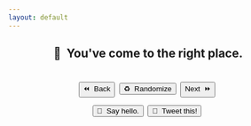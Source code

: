```yaml
---
layout: default
---
```

<meta name="twitter:card" content="summary" />
<meta name="twitter:site" content="{{ page.title }}" />
<meta name="twitter:title" content="{{ page.title }}" />
<meta name="twitter:image" content="{{ page.title_image }}" />

<script src="https://ajax.googleapis.com/ajax/libs/jquery/3.5.1/jquery.min.js"></script>
<script src="js/random_quote.js"></script>

<center>
<h2>🧠&nbsp;&nbsp;You've come to the right place.</h2>
<h4 id = "id_subtitle"> </h4>
<p style="margin-bottom:28px;"></p>


<div class="card">
<h1 id = "id_emoji"/>
<h2 id = "id_title"/>
<h4 id = "id_text"/>
<h5 id = "id_topic"/>
</div>

<p style="margin:28px;"></p>

<div class="quest">
<h4 id = "id_quest_text" style="margin-bottom:0px;"/>
</div>

<p style="margin:22px;"></p>

<button type = "button" id = "button_previous">⏪&nbsp;&nbsp;Back</button>&nbsp;
<button type = "button" id = "button">♻️&nbsp;&nbsp;Randomize</button>&nbsp;
<button type = "button" id = "button_next">Next&nbsp;&nbsp;⏩</button>&nbsp;

<p style="margin:10px;"></p>

<button type = "button" id = "button_hello">👋&nbsp;&nbsp;Say hello.</button>&nbsp;
<button type = "button" id = "button_tweet">🦆&nbsp;&nbsp;Tweet this!</button>&nbsp;
</center>
